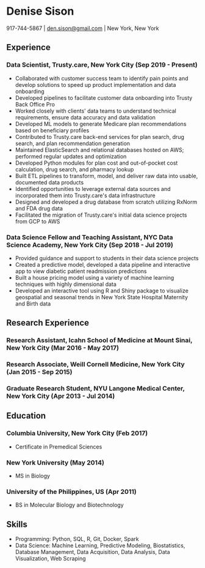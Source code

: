 # Denise Sison
917-744-5867 | den.sison@gmail.com | New York, New York

## Experience
### Data Scientist, Trusty.care, New York City (Sep 2019 - Present)
- Collaborated with customer success team to identify pain points and develop solutions to speed up product implementation and data onboarding
- Developed pipelines to facilitate customer data onboarding into Trusty Back Office Pro
- Worked closely with clients' data teams to understand technical requirements, ensure data accuracy and data validation
- Developed ML models to generate Medicare plan recommendations based on beneficiary profiles
- Contributed to Trusty.care back-end services for plan search, drug search, and plan recommendation generation
- Maintained ElasticSearch and relational databases hosted on AWS; performed regular updates and optimization
- Developed Python modules for plan cost and out-of-pocket cost calculation, drug search, and pharmacy lookup
- Built ETL pipelines to transform, model, and deliver raw data into usable, documented data products
- Identified opportunities to leverage external data sources and incorporated them into Trusty.care's data infrastructure
- Designed and developed a drug database from scratch utilizing RxNorm and FDA drug data
- Facilitated the migration of Trusty.care's initial data science projects from GCP to AWS

### Data Science Fellow and Teaching Assistant, NYC Data Science Academy, New York City (Sep 2018 - Jul 2019)
- Provided guidance and support to students in their data science projects
- Created a predictive model, developed a data pipeline and interactive app to view diabetic patient readmission predictions
- Built a house pricing model using a variety of machine learning techniques with highly dimensional data
- Developed an interactive tool using R and Shiny package to visualize geospatial and seasonal trends in New York State Hospital Maternity and Birth data

## Research Experience
### Research Assistant, Icahn School of Medicine at Mount Sinai, New York City (Mar 2016 - May 2017)
### Research Associate, Weill Cornell Medicine, New York City (Jan 2015 - Sep 2015)
### Graduate Research Student, NYU Langone Medical Center, New York City (Apr 2013 - Jul 2014)

## Education
### Columbia University, New York City (Feb 2017)
- Certificate in Premedical Sciences

### New York University (May 2014)
- MS in Biology

### University of the Philippines, US (Apr 2011)
- BS in Molecular Biology and Biotechnology

## Skills
- Programming: Python, SQL, R, Git, Docker, Spark
- Data Science: Machine Learning, Predictive Modeling, Biostatistics, Database Management, Data Acquisition, Data Analysis, Data Visualization, Web Scraping